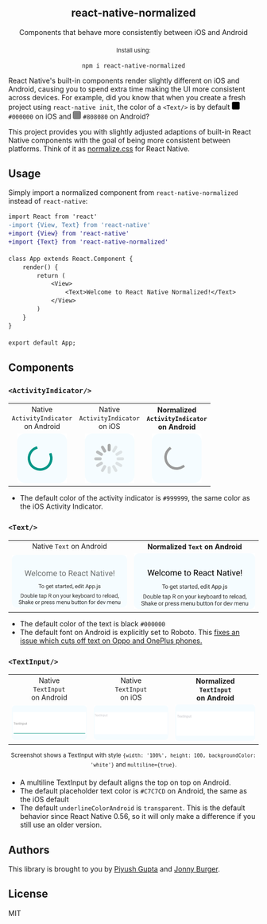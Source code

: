 <h2><div align="center">react-native-normalized</div></h2>
<p align="center">Components that behave more consistently between iOS and Android</p>


<div align="center"><sub>Install using:</sub></div>
<p align="center"><code>npm i react-native-normalized</code></p>
<p align="center">
</p>

React Native's built-in components render slightly different on iOS and Android, causing you to spend extra time making the UI more consistent across devices. For example, did you know that when you create a fresh project using `react-native init`, the color of a `<Text/>` is by default <img src="readme-assets/000000.png" width="16" /> `#000000` on iOS and <img src="readme-assets/808080.png" width="16" /> `#808080` on Android?

This project provides you with slightly adjusted adaptions of built-in React Native components with the goal of being more consistent between platforms. Think of it as [normalize.css](https://github.com/necolas/normalize.css) for React Native.

## Usage
Simply import a normalized component from `react-native-normalized` instead of `react-native`:

```diff
import React from 'react'
-import {View, Text} from 'react-native'
+import {View} from 'react-native'
+import {Text} from 'react-native-normalized'

class App extends React.Component {
    render() {
        return (
            <View>
                <Text>Welcome to React Native Normalized!</Text>
            </View>
        )
    }
}

export default App;
```

## Components

### `<ActivityIndicator/>`
<table>
<tr>
<td align="center">
Native <br/><code>ActivityIndicator</code><br/> on Android
</td>
<td align="center">
Native <br/><code>ActivityIndicator</code><br/> on iOS
</td>
<th>
Normalized <br/> <code>ActivityIndicator</code><br/> on Android
</th>
</tr>
<tr>
<td align="center">
<img src="readme-assets/native-activityindicator.png"/>
</td>
<td align="center">
<img src="readme-assets/ios-activityindicator.png"/>
</td>
<td align="center">
<img src="readme-assets/normalized-activityindicator.png"/>
</td>
</tr>
</table>

<ul>
<li>The default color of the activity indicator is <code>#999999</code>, the same color as the iOS Activity Indicator.
</ul>

### `<Text/>`
<table>
<tr>
<td align="center">
Native <code>Text</code> on Android
</td>
<th>
Normalized <code>Text</code> on Android
</th>
</tr>
<tr>
<td>
<img src="readme-assets/native-text.png"/>
</td>
<td>
<img src="readme-assets/normalized-text.png"/>
</td>
</tr>
</table>

<ul>
<li>The default color of the text is black <code>#000000</code>
<li>The default font on Android is explicitly set to Roboto. This <a target="_blank" href="https://github.com/facebook/react-native/issues/15114">fixes an issue which cuts off text on Oppo and OnePlus phones.</a>
</ul>

### `<TextInput/>`
<table>
<tr>
<td align="center">
Native<br/><code>TextInput</code><br/>on Android
</td>
<td align="center">
Native<br/><code>TextInput</code><br/>on iOS
</td>
<th>
Normalized<br/><code>TextInput</code><br/>on Android
</th>
</tr>
<tr>
<td>
<img src="readme-assets/native-textinput.png"/>
</td>
<td>
<img src="readme-assets/ios-textinput.png"/>
</td>
<td>
<img src="readme-assets/normalized-textinput.png"/>
</td>
</tr>
</table>
<p align="center"><sup>Screenshot shows a TextInput with style <code>{width: '100%', height: 100, backgroundColor: 'white'}</code> and <code>multiline={true}</code>.</sup></p>


<ul>
<li>A multiline TextInput by default aligns the top on top on Android.
<li>The default placeholder text color is <code>#C7C7CD</code> on Android, the same as the iOS default
<li>The default <code>underlineColorAndroid</code> is <code>transparent</code>. This is the default behavior since React Native 0.56, so it will only make a difference if you still use an older version.
</ul>

## Authors
This library is brought to you by [Piyush Gupta](https://twitter.com/kidaa007) and [Jonny Burger](https://twitter.com/JNYBGR).

## License
MIT
